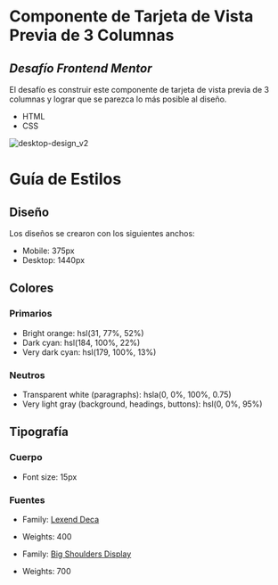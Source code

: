 # Componente de Tarjeta de Vista Previa de 3 Columnas

## _Desafío Frontend Mentor_

El desafío es construir este componente de tarjeta de vista previa de 3 columnas y lograr que se parezca lo más posible al diseño.

- HTML
- CSS

![desktop-design_v2](https://user-images.githubusercontent.com/112582420/187813385-be6026b6-a1d6-4f95-be36-518d64fb1e2f.jpg)

# Guía de Estilos

## Diseño

Los diseños se crearon con los siguientes anchos:

- Mobile: 375px
- Desktop: 1440px

## Colores

### Primarios

- Bright orange: hsl(31, 77%, 52%)
- Dark cyan: hsl(184, 100%, 22%)
- Very dark cyan: hsl(179, 100%, 13%)

### Neutros

- Transparent white (paragraphs): hsla(0, 0%, 100%, 0.75)
- Very light gray (background, headings, buttons): hsl(0, 0%, 95%)

## Tipografía

### Cuerpo

- Font size: 15px

### Fuentes

- Family: [Lexend Deca](https://fonts.google.com/specimen/Lexend+Deca)
- Weights: 400

- Family: [Big Shoulders Display](https://fonts.google.com/specimen/Big+Shoulders+Display)
- Weights: 700
